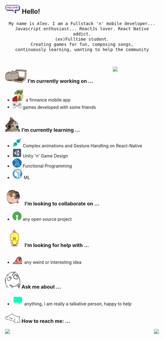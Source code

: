 ## <img src="/resources/welcomeglitch.gif" width="50px" /> Hello!

<p align="center" >
  <samp>
    My name is <em>Alex</em>. I am a Fullstack 'n' mobile developer... 
  <br/> Javascript enthusiast... ReactJs lover. React Native addict. 
    <br/> (<em>ex</em>)Fulltime student.
      <br/>
Creating games for fun, composing songs,
          <br/>
continuously learning, wanting to help the community
  </samp>
  <br/>
  <br/>
  <br/>
</p>

<img src="https://media.tenor.com/images/df8c44a1d20ab367fdcb21880985fd33/tenor.gif" align="right"  width="30%"/>

### <img src="/resources/PusheenCompute.gif" width="70px" /> I’m currently working on ...
- <img src="/resources/3243_take_my_money.png" height="40px" />  a finnance mobile app
- <img src="/resources/controller.png" width="30px" />  games developed with some friends
### <img src="/resources/Confused_Dog.gif" height="50px" /> I’m currently learning ...
- <img src="/resources/gesture.jpeg" width="30px" /> Complex animations and Gesture Handling on React-Native
- <img src="/resources/unity.png" height="30px" /> Unity 'n' Game Design
- <img src="/resources/functional.png" height="30px" /> Functional Programming
- <img src="/resources/ml.png" height="35px" /> ML
### <img src="/resources/pug_dance.gif" width="60px" /> I’m looking to collaborate on ...
- <img src="/resources/open_source.png" height="30px" /> any open source project

### <img src="/resources/cool_duck.gif" width="60px" /> I’m looking for help with ...
- <img src="/resources/party_parrot.gif" height="35px" /> any weird or interesting idea

### <img src="/resources/question.png" width="50px" />  Ask me about ...
- <img src="/resources/chat.gif" height="35px" /> anything, I am really a talkative person, happy to help 
### <img src="/resources/bongocat.gif" width="50px" /> How to reach me: ...

<!--![Alex's github stats](https://github-readme-stats.vercel.app/api?username=alexnaiman&theme=tokyonight&show_icons=true)
[![Top Langs](https://github-readme-stats.vercel.app/api/top-langs/?username=alexnaiman&theme=tokyonight&show_icons=true)](https://github.com/anuraghazra/github-readme-stats) -->

<img align="left" src="https://github-readme-stats.vercel.app/api?username=alexnaiman&theme=tokyonight&show_icons=true" />

<img align="right" src="https://github-readme-stats.vercel.app/api/top-langs/?username=alexnaiman&theme=tokyonight&show_icons=true" />


<!--START_SECTION:waka-->
<!--END_SECTION:waka-->
